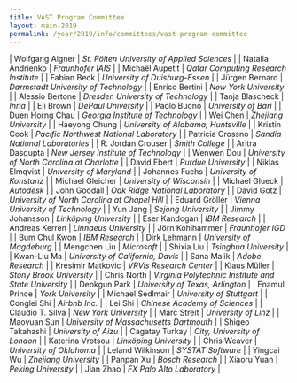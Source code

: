 ```yaml
---
title: VAST Program Committee
layout: main-2019
permalink: /year/2019/info/committees/vast-program-committee
---
```


| Wolfgang Aigner | *St. Pölten University of Applied Sciences* |
| Natalia Andrienko | *Fraunhofer IAIS* |
| Michaël Aupetit | *Qatar Computing Research Institute* |
| Fabian Beck | *University of Duisburg-Essen* |
| Jürgen Bernard | *Darmstadt University of Technology* |
| Enrico Bertini | *New York University* |
| Alessio Bertone | *Dresden University of Technology* |
| Tanja Blascheck | *Inria* |
| Eli Brown | *DePaul University* |
| Paolo Buono | *University of Bari* |
| Duen Horng Chau | *Georgia Institute of Technology* |
| Wei Chen | *Zhejiang University* |
| Haeyong Chung | *University of Alabama, Huntsville* |
| Kristin Cook | *Pacific Northwest National Laboratory* |
| Patricia Crossno | *Sandia National Laboratories* |
| R. Jordan Crouser | *Smith College* |
| Aritra Dasgupta | *New Jersey Institute of Technology* |
| Wenwen Dou | *University of North Carolina at Charlotte* |
| David Ebert | *Purdue University* |
| Niklas Elmqvist | *University of Maryland* |
| Johannes Fuchs | *University of Konstanz* |
| Michael Gleicher | *University of Wisconsin* |
| Michael Glueck | *Autodesk* |
| John Goodall | *Oak Ridge National Laboratory* |
| David Gotz | *University  of North Carolina at Chapel Hill* |
| Eduard Gröller | *Vienna University of Technology* |
| Yun Jang | *Sejong University* |
| Jimmy Johansson | *Linköping University* |
| Eser Kandogan | *IBM Research* |
| Andreas Kerren | *Linnaeus University* |
| Jörn Kohlhammer | *Fraunhofer IGD* |
| Bum Chul Kwon | *IBM Research* |
| Dirk Lehmann | *University of Magdeburg* |
| Mengchen Liu | *Microsoft* |
| Shixia Liu | *Tsinghua University* |
| Kwan-Liu Ma | *University of California, Davis* |
| Sana Malik | *Adobe Research* |
| Kresimir Matkovic | *VRVis Research Center* |
| Klaus Müller | *Stony Brook University* |
| Chris North | *Virginia Polytechnic Institute and State University* |
| Deokgun Park | *University of Texas, Arlington* |
| Enamul Prince | *York University* |
| Michael Sedlmair | *University of Stuttgart* |
| Conglei Shi | *Airbnb Inc.* |
| Lei Shi | *Chinese Academy of Sciences* |
| Claudio T. Silva | *New York University* |
| Marc Streit | *University of Linz* |
| Maoyuan Sun | *University of Massachusetts Dartmouth* |
| Shigeo Takahashi | *University of Aizu* |
| Cagatay Turkay | *City, University of London* |
| Katerina Vrotsou | *Linköping University* |
| Chris Weaver | *University of Oklahoma* |
| Leland Wilkinson | *SYSTAT Software* |
| Yingcai Wu | *Zhejiang University* |
| Panpan Xu | *Bosch Research* |
| Xiaoru Yuan | *Peking University* |
| Jian Zhao | *FX Palo Alto Laboratory* |
